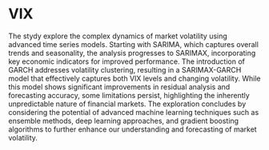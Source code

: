 # VIX
The stydy explore the complex dynamics of market volatility using advanced time series models. Starting with SARIMA, which captures overall trends and seasonality, the analysis progresses to SARIMAX, incorporating key economic indicators for improved performance. The introduction of GARCH addresses volatility clustering, resulting in a SARIMAX-GARCH model that effectively captures both VIX levels and changing volatility. While this model shows significant improvements in residual analysis and forecasting accuracy, some limitations persist, highlighting the inherently unpredictable nature of financial markets. The exploration concludes by considering the potential of advanced machine learning techniques such as ensemble methods, deep learning approaches, and gradient boosting algorithms to further enhance our understanding and forecasting of market volatility.
